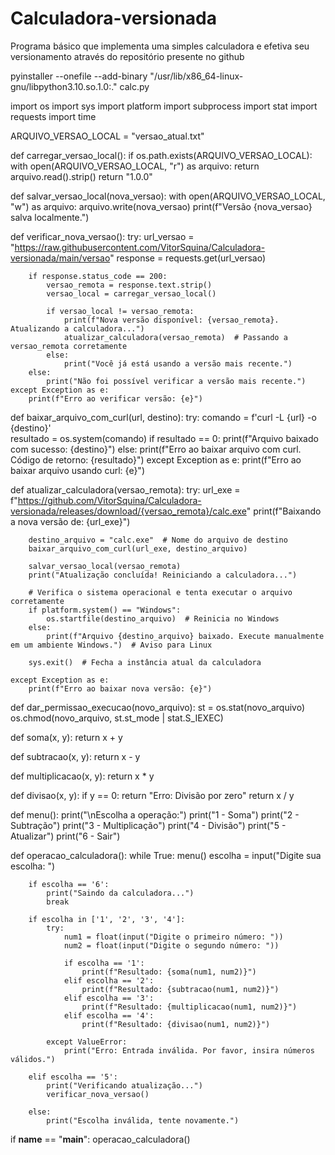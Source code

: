 # Calculadora-versionada
Programa básico que implementa uma simples calculadora e efetiva seu versionamento através  do repositório presente no github



pyinstaller --onefile --add-binary "/usr/lib/x86_64-linux-gnu/libpython3.10.so.1.0:." calc.py




import os
import sys
import platform
import subprocess
import stat
import requests
import time


ARQUIVO_VERSAO_LOCAL = "versao_atual.txt"

def carregar_versao_local():
    if os.path.exists(ARQUIVO_VERSAO_LOCAL):
        with open(ARQUIVO_VERSAO_LOCAL, "r") as arquivo:
            return arquivo.read().strip()
    return "1.0.0"  


def salvar_versao_local(nova_versao):
    with open(ARQUIVO_VERSAO_LOCAL, "w") as arquivo:
        arquivo.write(nova_versao)
    print(f"Versão {nova_versao} salva localmente.")

def verificar_nova_versao():
    try:
        url_versao = "https://raw.githubusercontent.com/VitorSquina/Calculadora-versionada/main/versao"
        response = requests.get(url_versao)

        if response.status_code == 200:
            versao_remota = response.text.strip()
            versao_local = carregar_versao_local()
            
            if versao_local != versao_remota:
                print(f"Nova versão disponível: {versao_remota}. Atualizando a calculadora...")
                atualizar_calculadora(versao_remota)  # Passando a versao_remota corretamente
            else:
                print("Você já está usando a versão mais recente.")
        else:
            print("Não foi possível verificar a versão mais recente.")
    except Exception as e:
        print(f"Erro ao verificar versão: {e}")

def baixar_arquivo_com_curl(url, destino):
    try:
        comando = f'curl -L {url} -o {destino}'  
        resultado = os.system(comando)
        if resultado == 0:
            print(f"Arquivo baixado com sucesso: {destino}")
        else:
            print(f"Erro ao baixar arquivo com curl. Código de retorno: {resultado}")
    except Exception as e:
        print(f"Erro ao baixar arquivo usando curl: {e}")

def atualizar_calculadora(versao_remota):
    try:
        url_exe = f"https://github.com/VitorSquina/Calculadora-versionada/releases/download/{versao_remota}/calc.exe"
        print(f"Baixando a nova versão de: {url_exe}")
        
        destino_arquivo = "calc.exe"  # Nome do arquivo de destino
        baixar_arquivo_com_curl(url_exe, destino_arquivo)

        salvar_versao_local(versao_remota)
        print("Atualização concluída! Reiniciando a calculadora...")

        # Verifica o sistema operacional e tenta executar o arquivo corretamente
        if platform.system() == "Windows":
            os.startfile(destino_arquivo)  # Reinicia no Windows
        else:
            print(f"Arquivo {destino_arquivo} baixado. Execute manualmente em um ambiente Windows.")  # Aviso para Linux

        sys.exit()  # Fecha a instância atual da calculadora

    except Exception as e:
        print(f"Erro ao baixar nova versão: {e}")

def dar_permissao_execucao(novo_arquivo):
    st = os.stat(novo_arquivo)
    os.chmod(novo_arquivo, st.st_mode | stat.S_IEXEC)

def soma(x, y):
    return x + y

def subtracao(x, y):
    return x - y

def multiplicacao(x, y):
    return x * y

def divisao(x, y):
    if y == 0:
        return "Erro: Divisão por zero"
    return x / y

def menu():
    print("\nEscolha a operação:")
    print("1 - Soma")
    print("2 - Subtração")
    print("3 - Multiplicação")
    print("4 - Divisão")
    print("5 - Atualizar")
    print("6 - Sair")

def operacao_calculadora():
    while True:
        menu()
        escolha = input("Digite sua escolha: ")

        if escolha == '6':
            print("Saindo da calculadora...")
            break

        if escolha in ['1', '2', '3', '4']:
            try:
                num1 = float(input("Digite o primeiro número: "))
                num2 = float(input("Digite o segundo número: "))

                if escolha == '1':
                    print(f"Resultado: {soma(num1, num2)}")
                elif escolha == '2':
                    print(f"Resultado: {subtracao(num1, num2)}")
                elif escolha == '3':
                    print(f"Resultado: {multiplicacao(num1, num2)}")
                elif escolha == '4':
                    print(f"Resultado: {divisao(num1, num2)}")

            except ValueError:
                print("Erro: Entrada inválida. Por favor, insira números válidos.")

        elif escolha == '5':
            print("Verificando atualização...")
            verificar_nova_versao()

        else:
            print("Escolha inválida, tente novamente.")

if __name__ == "__main__":
    operacao_calculadora()
